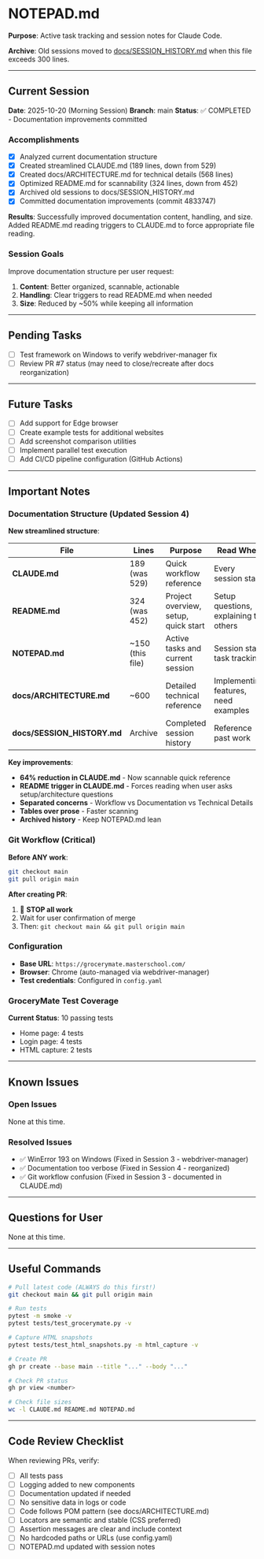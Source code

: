 # NOTEPAD.md

**Purpose**: Active task tracking and session notes for Claude Code.

**Archive**: Old sessions moved to [docs/SESSION_HISTORY.md](docs/SESSION_HISTORY.md) when this file exceeds 300 lines.

---

## Current Session

**Date**: 2025-10-20 (Morning Session)
**Branch**: main
**Status**: ✅ COMPLETED - Documentation improvements committed

### Accomplishments

- [x] Analyzed current documentation structure
- [x] Created streamlined CLAUDE.md (189 lines, down from 529)
- [x] Created docs/ARCHITECTURE.md for technical details (568 lines)
- [x] Optimized README.md for scannability (324 lines, down from 452)
- [x] Archived old sessions to docs/SESSION_HISTORY.md
- [x] Committed documentation improvements (commit 4833747)

**Results**: Successfully improved documentation content, handling, and size. Added README.md reading triggers to CLAUDE.md to force appropriate file reading.

### Session Goals

Improve documentation structure per user request:
1. **Content**: Better organized, scannable, actionable
2. **Handling**: Clear triggers to read README.md when needed
3. **Size**: Reduced by ~50% while keeping all information

---

## Pending Tasks

- [ ] Test framework on Windows to verify webdriver-manager fix
- [ ] Review PR #7 status (may need to close/recreate after docs reorganization)

---

## Future Tasks

- [ ] Add support for Edge browser
- [ ] Create example tests for additional websites
- [ ] Add screenshot comparison utilities
- [ ] Implement parallel test execution
- [ ] Add CI/CD pipeline configuration (GitHub Actions)

---

## Important Notes

### Documentation Structure (Updated Session 4)

**New streamlined structure**:

| File | Lines | Purpose | Read When |
|------|-------|---------|-----------|
| **CLAUDE.md** | 189 (was 529) | Quick workflow reference | Every session start |
| **README.md** | 324 (was 452) | Project overview, setup, quick start | Setup questions, explaining to others |
| **NOTEPAD.md** | ~150 (this file) | Active tasks and current session | Session start, task tracking |
| **docs/ARCHITECTURE.md** | ~600 | Detailed technical reference | Implementing features, need examples |
| **docs/SESSION_HISTORY.md** | Archive | Completed session history | Reference past work |

**Key improvements**:
- **64% reduction in CLAUDE.md** - Now scannable quick reference
- **README trigger in CLAUDE.md** - Forces reading when user asks setup/architecture questions
- **Separated concerns** - Workflow vs Documentation vs Technical Details
- **Tables over prose** - Faster scanning
- **Archived history** - Keep NOTEPAD.md lean

### Git Workflow (Critical)

**Before ANY work**:
```bash
git checkout main
git pull origin main
```

**After creating PR**:
1. 🛑 **STOP all work**
2. Wait for user confirmation of merge
3. Then: `git checkout main && git pull origin main`

### Configuration

- **Base URL**: `https://grocerymate.masterschool.com/`
- **Browser**: Chrome (auto-managed via webdriver-manager)
- **Test credentials**: Configured in `config.yaml`

### GroceryMate Test Coverage

**Current Status**: 10 passing tests
- Home page: 4 tests
- Login page: 4 tests
- HTML capture: 2 tests

---

## Known Issues

### Open Issues

None at this time.

### Resolved Issues

- ✅ WinError 193 on Windows (Fixed in Session 3 - webdriver-manager)
- ✅ Documentation too verbose (Fixed in Session 4 - reorganized)
- ✅ Git workflow confusion (Fixed in Session 3 - documented in CLAUDE.md)

---

## Questions for User

None at this time.

---

## Useful Commands

```bash
# Pull latest code (ALWAYS do this first!)
git checkout main && git pull origin main

# Run tests
pytest -m smoke -v
pytest tests/test_grocerymate.py -v

# Capture HTML snapshots
pytest tests/test_html_snapshots.py -m html_capture -v

# Create PR
gh pr create --base main --title "..." --body "..."

# Check PR status
gh pr view <number>

# Check file sizes
wc -l CLAUDE.md README.md NOTEPAD.md
```

---

## Code Review Checklist

When reviewing PRs, verify:
- [ ] All tests pass
- [ ] Logging added to new components
- [ ] Documentation updated if needed
- [ ] No sensitive data in logs or code
- [ ] Code follows POM pattern (see docs/ARCHITECTURE.md)
- [ ] Locators are semantic and stable (CSS preferred)
- [ ] Assertion messages are clear and include context
- [ ] No hardcoded paths or URLs (use config.yaml)
- [ ] NOTEPAD.md updated with session notes
